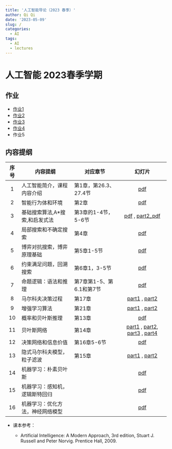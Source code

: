 ```yaml
---
title: '人工智能导论（2023 春季）'
author: Qi Qi
date: '2023-05-09'
slug: /
categories:
  - AI
tags:
  - AI
  - lectures
---
```


# 人工智能 2023春季学期

## 作业

* [作业1](hw/hw1.pdf)
* [作业2](hw/hw2.pdf)
* [作业3](hw/hw3.pdf)
* [作业4](hw/hw4.pdf)
* 作业5


## 内容提纲

|序号 | 内容提纲             | 对应章节       | 幻灯片   |
|:---:|-----------------------|---------------|:-----------:|
|1 | 人工智能简介，课程内容介绍 |  第1章，第26.3、27.4节 | [pdf](../slides/lecture1.pdf)  |
|2 | 智能行为体和环境   | 第2章  | [pdf](../slides/lecture2.pdf)  |
|3 | 基础搜索算法,A*搜索,和启发式法  | 第3章的1-4节，5-6节  | [pdf](../slides/lecture3.pdf) , [part2_pdf](../slides/lecture3_part2.pdf) |
|4 | 局部搜索和不确定搜索  |  第4章 | [pdf](../slides/lecture4.pdf)  |
|5 | 博弈对抗搜索，博弈原理基础  | 第5章1-5节  | [pdf](../slides/lecture5.pdf) |
|6 | 约束满足问题，回溯搜索  | 第6章1，3-5节  | [pdf](../slides/lecture6.pdf)  |
|7 |命题逻辑：语法和推理   | 第7章第1-5、第6.1和第7节  | [pdf](../slides/lecture7.pdf)  |
|8 | 马尔科夫决策过程 |     第17章    |  [part1](../slides/lecture8-mdps-part1.pdf) , [part2](../slides/lecture8-mdps-part2.pdf)|
|9 | 增强学习算法   |  第21章    |  [part1](../slides/lecture-9-reinforcement-learning-i.pdf) , [part2](../slides/lecture-9-reinforcement-learning-ii.pdf)  |
|10 | 概率和贝叶斯推理 |  第13章    |  [pdf](../slides/lecture10-probability.pdf)  |
| 11| 贝叶斯网络 |   第14章    |  [part1](../slides/lecture11-BN-representation.pdf) , [part2](../slides/lecture12-BNs-Independence.pdf), [part3](../slides/lecture13-BN-Inference.pdf) , [part4](../slides/lecture14-BN-sampling.pdf)  |
| 12| 决策网络和信息价值 |   第16章5-6节    |  [pdf](../slides/lecture15-decision-diagrams-and-vpis.pdf)  |
| 13| 隐式马尔科夫模型，粒子滤波 |   第15章    |  [part1](../slides/lecture16-hmm.pdf) , [part2](../slides/lecture17-hmm-filtering.pdf)  |
| 14| 机器学习：朴素贝叶斯 |       |  [pdf](../slides/lecture18-ML-Naive-Bayes.pdf)  |
| 15| 机器学习：感知机，逻辑斯特回归 |       |  [pdf](../slides/lecture19-ML-Perceptrons-and-Logistic-Regression.pdf)  |
| 16| 机器学习：优化方法，神经网络模型 |       |  [pdf](../slides/lecture20-ML-Optimization-and-Neural-Networks.pdf)  |


* 课本参考：

  -   Artificial Intelligence: A Modern Approach, 3rd edition, Stuart J. Russell
    and Peter Norvig. Prentice Hall, 2009.
